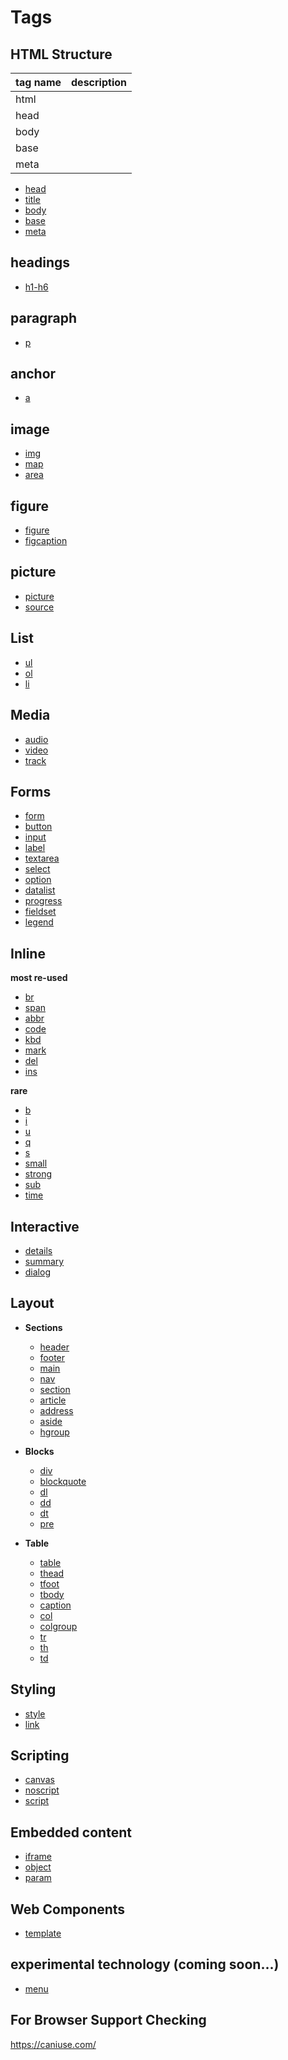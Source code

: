 # Tags

## HTML Structure

| tag name | description |
| -------- | ----------- |
| html     |             |
| head     |             |
| body     |             |
| base     |             |
| meta     |             |

- [head](https://developer.mozilla.org/en-US/docs/Web/HTML/Element/head)
- [title](https://developer.mozilla.org/en-US/docs/Web/HTML/Element/title)
- [body](https://developer.mozilla.org/en-US/docs/Web/HTML/Element/body)
- [base](https://developer.mozilla.org/en-US/docs/Web/HTML/Element/base)
- [meta](https://developer.mozilla.org/en-US/docs/Web/HTML/Element/meta)

## headings

- [h1-h6](https://developer.mozilla.org/en-US/docs/Web/HTML/Element/Heading_Elements)

## paragraph

- [p](https://developer.mozilla.org/en-US/docs/Web/HTML/Element/p)

## anchor

- [a](https://developer.mozilla.org/en-US/docs/Web/HTML/Element/a)

## image

- [img](https://developer.mozilla.org/en-US/docs/Web/HTML/Element/img)
- [map](https://developer.mozilla.org/en-US/docs/Web/HTML/Element/map)
- [area](https://developer.mozilla.org/en-US/docs/Web/HTML/Element/area)

## figure

- [figure](https://developer.mozilla.org/en-US/docs/Web/HTML/Element/figure)
- [figcaption](https://developer.mozilla.org/en-US/docs/Web/HTML/Element/figcaption)

## picture

- [picture](https://developer.mozilla.org/en-US/docs/Web/HTML/Element/picture)
- [source](https://developer.mozilla.org/en-US/docs/Web/HTML/Element/source)

## List

- [ul](https://developer.mozilla.org/en-US/docs/Web/HTML/Element/ul)
- [ol](https://developer.mozilla.org/en-US/docs/Web/HTML/Element/ol)
- [li](https://developer.mozilla.org/en-US/docs/Web/HTML/Element/li)

## Media

- [audio](https://developer.mozilla.org/en-US/docs/Web/HTML/Element/audio)
- [video](https://developer.mozilla.org/en-US/docs/Web/HTML/Element/video)
- [track](https://developer.mozilla.org/en-US/docs/Web/HTML/Element/track)

## Forms

- [form](https://developer.mozilla.org/en-US/docs/Web/HTML/Element/form)
- [button](https://developer.mozilla.org/en-US/docs/Web/HTML/Element/button)
- [input](https://developer.mozilla.org/en-US/docs/Web/HTML/Element/input)
- [label](https://developer.mozilla.org/en-US/docs/Web/HTML/Element/label)
- [textarea](https://developer.mozilla.org/en-US/docs/Web/HTML/Element/textarea)
- [select](https://developer.mozilla.org/en-US/docs/Web/HTML/Element/select)
- [option](https://developer.mozilla.org/en-US/docs/Web/HTML/Element/option)
- [datalist](https://developer.mozilla.org/en-US/docs/Web/HTML/Element/datalist)
- [progress](https://developer.mozilla.org/en-US/docs/Web/HTML/Element/progress)
- [fieldset](https://developer.mozilla.org/en-US/docs/Web/HTML/Element/fieldset)
- [legend](https://developer.mozilla.org/en-US/docs/Web/HTML/Element/legend)

## Inline

**most re-used**

- [br](https://developer.mozilla.org/en-US/docs/Web/HTML/Element/br)
- [span](https://developer.mozilla.org/en-US/docs/Web/HTML/Element/span)
- [abbr](https://developer.mozilla.org/en-US/docs/Web/HTML/Element/abbr)
- [code](https://developer.mozilla.org/en-US/docs/Web/HTML/Element/code)
- [kbd](https://developer.mozilla.org/en-US/docs/Web/HTML/Element/kbd)
- [mark](https://developer.mozilla.org/en-US/docs/Web/HTML/Element/mark)
- [del](https://developer.mozilla.org/en-US/docs/Web/HTML/Element/del)
- [ins](https://developer.mozilla.org/en-US/docs/Web/HTML/Element/ins)

**rare**

- [b](https://developer.mozilla.org/en-US/docs/Web/HTML/Element/b)
- [i](https://developer.mozilla.org/en-US/docs/Web/HTML/Element/i)
- [u](https://developer.mozilla.org/en-US/docs/Web/HTML/Element/u)
- [q](https://developer.mozilla.org/en-US/docs/Web/HTML/Element/q)
- [s](https://developer.mozilla.org/en-US/docs/Web/HTML/Element/s)
- [small](https://developer.mozilla.org/en-US/docs/Web/HTML/Element/small)
- [strong](https://developer.mozilla.org/en-US/docs/Web/HTML/Element/strong)
- [sub](https://developer.mozilla.org/en-US/docs/Web/HTML/Element/sub)
- [time](https://developer.mozilla.org/en-US/docs/Web/HTML/Element/time)

## Interactive

- [details](https://developer.mozilla.org/en-US/docs/Web/HTML/Element/details)
- [summary](https://developer.mozilla.org/en-US/docs/Web/HTML/Element/summary)
- [dialog](https://developer.mozilla.org/en-US/docs/Web/HTML/Element/dialog)

## Layout

- **Sections**

  - [header](https://developer.mozilla.org/en-US/docs/Web/HTML/Element/header)
  - [footer](https://developer.mozilla.org/en-US/docs/Web/HTML/Element/footer)
  - [main](https://developer.mozilla.org/en-US/docs/Web/HTML/Element/main)
  - [nav](https://developer.mozilla.org/en-US/docs/Web/HTML/Element/nav)
  - [section](https://developer.mozilla.org/en-US/docs/Web/HTML/Element/section)
  - [article](https://developer.mozilla.org/en-US/docs/Web/HTML/Element/article)
  - [address](https://developer.mozilla.org/en-US/docs/Web/HTML/Element/address)
  - [aside](https://developer.mozilla.org/en-US/docs/Web/HTML/Element/aside)
  - [hgroup](https://developer.mozilla.org/en-US/docs/Web/HTML/Element/hgroup)

- **Blocks**

  - [div](https://developer.mozilla.org/en-US/docs/Web/HTML/Element/div)
  - [blockquote](https://developer.mozilla.org/en-US/docs/Web/HTML/Element/blockquote)
  - [dl](https://developer.mozilla.org/en-US/docs/Web/HTML/Element/dl)
  - [dd](https://developer.mozilla.org/en-US/docs/Web/HTML/Element/dd)
  - [dt](https://developer.mozilla.org/en-US/docs/Web/HTML/Element/dt)
  - [pre](https://developer.mozilla.org/en-US/docs/Web/HTML/Element/pre)

- **Table**

  - [table](https://developer.mozilla.org/en-US/docs/Web/HTML/Element/table)
  - [thead](https://developer.mozilla.org/en-US/docs/Web/HTML/Element/thead)
  - [tfoot](https://developer.mozilla.org/en-US/docs/Web/HTML/Element/tfoot)
  - [tbody](https://developer.mozilla.org/en-US/docs/Web/HTML/Element/tbody)
  - [caption](https://developer.mozilla.org/en-US/docs/Web/HTML/Element/caption)
  - [col](https://developer.mozilla.org/en-US/docs/Web/HTML/Element/col)
  - [colgroup](https://developer.mozilla.org/en-US/docs/Web/HTML/Element/colgroup)
  - [tr](https://developer.mozilla.org/en-US/docs/Web/HTML/Element/tr)
  - [th](https://developer.mozilla.org/en-US/docs/Web/HTML/Element/th)
  - [td](https://developer.mozilla.org/en-US/docs/Web/HTML/Element/td)

## Styling

- [style](https://developer.mozilla.org/en-US/docs/Web/HTML/Element/style)
- [link](https://developer.mozilla.org/en-US/docs/Web/HTML/Element/link)

## Scripting

- [canvas](https://developer.mozilla.org/en-US/docs/Web/HTML/Element/canvas)
- [noscript](https://developer.mozilla.org/en-US/docs/Web/HTML/Element/noscript)
- [script](https://developer.mozilla.org/en-US/docs/Web/HTML/Element/script)

## Embedded content

- [iframe](https://developer.mozilla.org/en-US/docs/Web/HTML/Element/iframe)
- [object](https://developer.mozilla.org/en-US/docs/Web/HTML/Element/object)
- [param](https://developer.mozilla.org/en-US/docs/Web/HTML/Element/param)

## Web Components

- [template](https://developer.mozilla.org/en-US/docs/Web/HTML/Element/template)

## experimental technology (coming soon...)

- [menu](https://developer.mozilla.org/en-US/docs/Web/HTML/Element/menu)

## For Browser Support Checking

https://caniuse.com/
